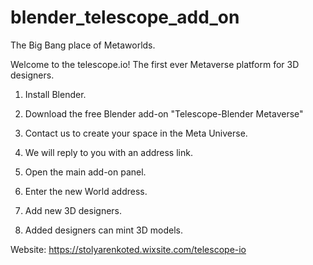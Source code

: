 # blender_telescope_add_on

The Big Bang place of Metaworlds.

Welcome to the telescope.io! The first ever Metaverse platform for 3D designers.

1. Install Blender.

2. Download the free Blender add-on "Telescope-Blender Metaverse"

3. Contact us to create your space in the Meta Universe.

4. We will reply to you with an address link.

5. Open the main add-on panel. 

6. Enter the new World address.

7. Add new 3D designers.

8. Added designers can mint 3D models.

Website:
https://stolyarenkoted.wixsite.com/telescope-io
